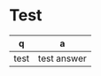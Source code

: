 # Test

q                                                         | a
----------------------------------------------------------|-------------------------------------
test		| test answer